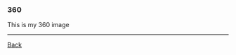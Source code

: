 ### 360

This is my 360 image
<script src="//360.vizor.io/scripts/embed.js" data-vizorurl="https://360.vizor.io/embed/v/k4lp" ></script>

***
[Back](913170290.github.io)
